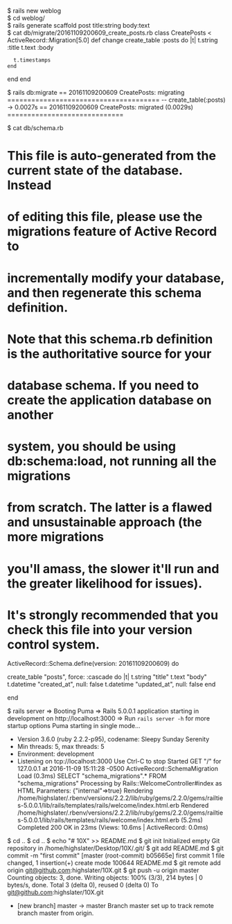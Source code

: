 $ rails new weblog  
$ cd weblog/  
$ rails generate scaffold post title:string body:text  
$ cat db/migrate/20161109200609_create_posts.rb
class CreatePosts < ActiveRecord::Migration[5.0]
  def change
    create_table :posts do |t|
      t.string :title
      t.text :body

      t.timestamps
    end
  end
end

$ rails db:migrate
== 20161109200609 CreatePosts: migrating ======================================
-- create_table(:posts)
   -> 0.0027s
== 20161109200609 CreatePosts: migrated (0.0029s) =============================

$ cat db/schema.rb
# This file is auto-generated from the current state of the database. Instead
# of editing this file, please use the migrations feature of Active Record to
# incrementally modify your database, and then regenerate this schema definition.
#
# Note that this schema.rb definition is the authoritative source for your
# database schema. If you need to create the application database on another
# system, you should be using db:schema:load, not running all the migrations
# from scratch. The latter is a flawed and unsustainable approach (the more migrations
# you'll amass, the slower it'll run and the greater likelihood for issues).
#
# It's strongly recommended that you check this file into your version control system.

ActiveRecord::Schema.define(version: 20161109200609) do

  create_table "posts", force: :cascade do |t|
    t.string   "title"
    t.text     "body"
    t.datetime "created_at", null: false
    t.datetime "updated_at", null: false
  end

end

$ rails server
=> Booting Puma
=> Rails 5.0.0.1 application starting in development on http://localhost:3000
=> Run `rails server -h` for more startup options
Puma starting in single mode...
* Version 3.6.0 (ruby 2.2.2-p95), codename: Sleepy Sunday Serenity
* Min threads: 5, max threads: 5
* Environment: development
* Listening on tcp://localhost:3000
Use Ctrl-C to stop
Started GET "/" for 127.0.0.1 at 2016-11-09 15:11:28 -0500
  ActiveRecord::SchemaMigration Load (0.3ms)  SELECT "schema_migrations".* FROM "schema_migrations"
Processing by Rails::WelcomeController#index as HTML
  Parameters: {"internal"=>true}
  Rendering /home/highslater/.rbenv/versions/2.2.2/lib/ruby/gems/2.2.0/gems/railties-5.0.0.1/lib/rails/templates/rails/welcome/index.html.erb
  Rendered /home/highslater/.rbenv/versions/2.2.2/lib/ruby/gems/2.2.0/gems/railties-5.0.0.1/lib/rails/templates/rails/welcome/index.html.erb (5.2ms)
Completed 200 OK in 23ms (Views: 10.6ms | ActiveRecord: 0.0ms)


$ cd ..
$ cd ..
$ echo "# 10X" >> README.md
$ git init
Initialized empty Git repository in /home/highslater/Desktop/10X/.git/
$ git add README.md
$ git commit -m "first commit"
[master (root-commit) b05665e] first commit
 1 file changed, 1 insertion(+)
 create mode 100644 README.md
$ git remote add origin git@github.com:highslater/10X.git
$ git push -u origin master
Counting objects: 3, done.
Writing objects: 100% (3/3), 214 bytes | 0 bytes/s, done.
Total 3 (delta 0), reused 0 (delta 0)
To git@github.com:highslater/10X.git
 * [new branch]      master -> master
Branch master set up to track remote branch master from origin.
